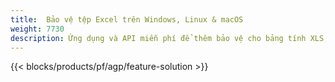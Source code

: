 ```yaml
---
title:  Bảo vệ tệp Excel trên Windows, Linux & macOS
weight: 7730
description: Ứng dụng và API miễn phí để thêm bảo vệ cho bảng tính XLS, XLSX & ODS
---
```

{{< blocks/products/pf/agp/feature-solution >}} 


